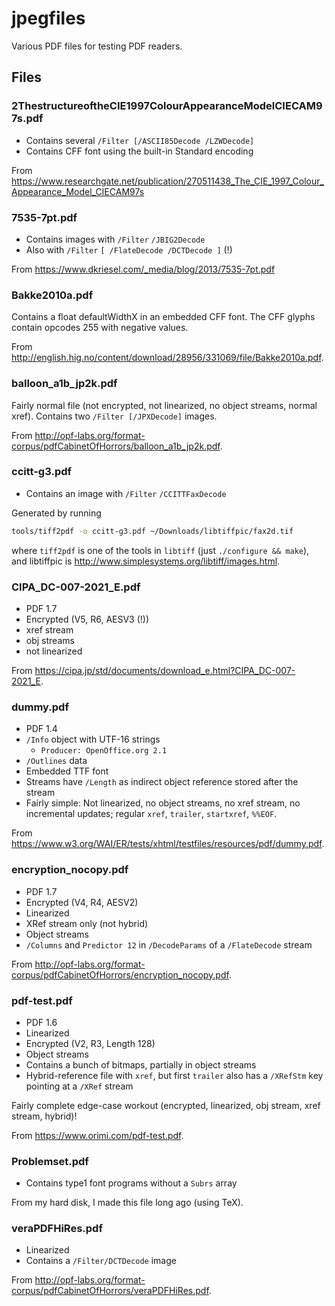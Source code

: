 jpegfiles
=========

Various PDF files for testing PDF readers.


Files
-----

### 2ThestructureoftheCIE1997ColourAppearanceModelCIECAM97s.pdf

- Contains several `/Filter [/ASCII85Decode /LZWDecode]`
- Contains CFF font using the built-in Standard encoding

From <https://www.researchgate.net/publication/270511438_The_CIE_1997_Colour_Appearance_Model_CIECAM97s>

### 7535-7pt.pdf

- Contains images with `/Filter` `/JBIG2Decode`
- Also with `/Filter` `[ /FlateDecode /DCTDecode ]` (!)

From <https://www.dkriesel.com/_media/blog/2013/7535-7pt.pdf>

### Bakke2010a.pdf

Contains a float defaultWidthX in an embedded CFF font.
The CFF glyphs contain opcodes 255 with negative values.

From
<http://english.hig.no/content/download/28956/331069/file/Bakke2010a.pdf>.

### balloon\_a1b\_jp2k.pdf

Fairly normal file (not encrypted, not linearized, no object streams, normal
xref). Contains two `/Filter [/JPXDecode]` images.

From
<http://opf-labs.org/format-corpus/pdfCabinetOfHorrors/balloon_a1b_jp2k.pdf>.

### ccitt-g3.pdf

- Contains an image with `/Filter` `/CCITTFaxDecode`

Generated by running

```sh
tools/tiff2pdf -o ccitt-g3.pdf ~/Downloads/libtiffpic/fax2d.tif
```

where `tiff2pdf` is one of the tools in `libtiff` (just `./configure && make`),
and libtiffpic is <http://www.simplesystems.org/libtiff/images.html>.

### CIPA\_DC-007-2021\_E.pdf

- PDF 1.7
- Encrypted (V5, R6, AESV3 (!))
- xref stream
- obj streams
- not linearized

From <https://cipa.jp/std/documents/download_e.html?CIPA_DC-007-2021_E>.

### dummy.pdf

- PDF 1.4
- `/Info` object with UTF-16 strings
  - `Producer: OpenOffice.org 2.1`
- `/Outlines` data
- Embedded TTF font
- Streams have `/Length` as indirect object reference stored after the stream
- Fairly simple: Not linearized, no object streams, no xref stream, no
  incremental updates; regular `xref`, `trailer`, `startxref`, `%%EOF`.

From <https://www.w3.org/WAI/ER/tests/xhtml/testfiles/resources/pdf/dummy.pdf>.

### encryption\_nocopy.pdf

- PDF 1.7
- Encrypted (V4, R4, AESV2)
- Linearized
- XRef stream only (not hybrid)
- Object streams
- `/Columns` and `Predictor 12` in `/DecodeParams` of a `/FlateDecode` stream

From
<http://opf-labs.org/format-corpus/pdfCabinetOfHorrors/encryption_nocopy.pdf>.

### pdf-test.pdf

- PDF 1.6
- Linearized
- Encrypted (V2, R3, Length 128)
- Object streams
- Contains a bunch of bitmaps, partially in object streams
- Hybrid-reference file with `xref`, but first `trailer` also has a `/XRefStm`
  key pointing at a `/XRef` stream

Fairly complete edge-case workout (encrypted, linearized, obj stream, xref
stream, hybrid)!

From <https://www.orimi.com/pdf-test.pdf>.

### Problemset.pdf

- Contains type1 font programs without a `Subrs` array

From my hard disk, I made this file long ago (using TeX).

### veraPDFHiRes.pdf

- Linearized
- Contains a `/Filter/DCTDecode` image

From <http://opf-labs.org/format-corpus/pdfCabinetOfHorrors/veraPDFHiRes.pdf>.
